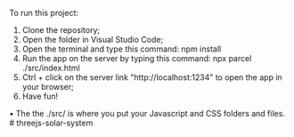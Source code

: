 To run this project:

1. Clone the repository;
2. Open the folder in Visual Studio Code;
3. Open the terminal and type this command: npm install
4. Run the app on the server by typing this command: npx parcel ./src/index.html
5. Ctrl + click on the server link "http://localhost:1234" to open the app in your browser;
6. Have fun!



• The the ./src/ is where you put your Javascript and CSS folders and files.
#   t h r e e j s - s o l a r - s y s t e m  
 